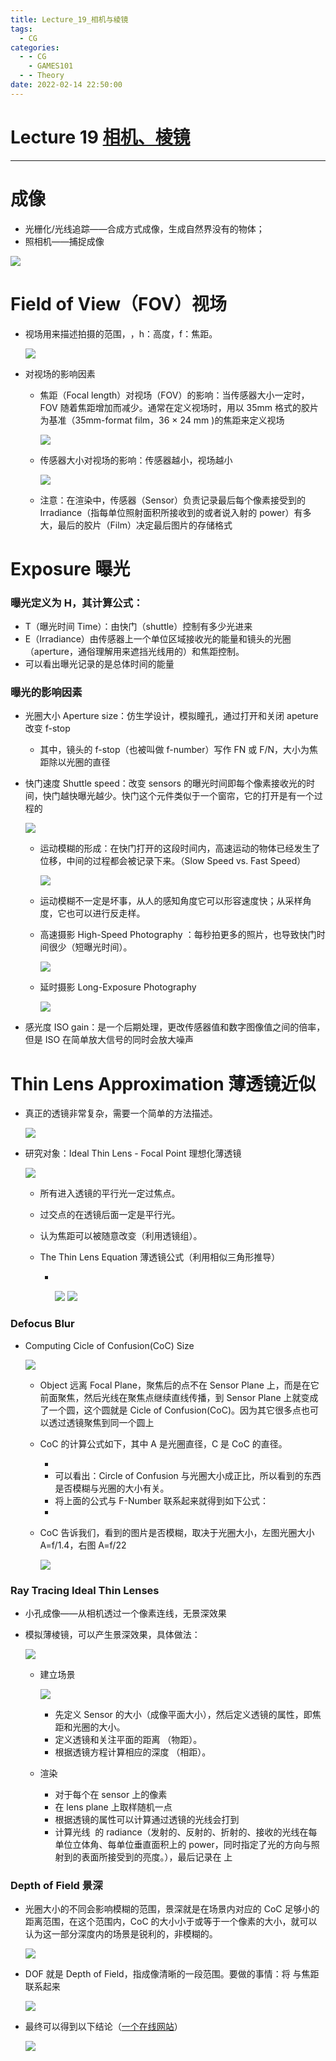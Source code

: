 ```yaml
---
title: Lecture_19_相机与棱镜
tags:
  - CG
categories:
  - - CG
    - GAMES101
  - - Theory
date: 2022-02-14 22:50:00
---
```


# Lecture 19 [相机、棱镜](https://sites.cs.ucsb.edu/~lingqi/teaching/resources/GAMES101_Lecture_19.pdf)

---

# 成像

- 光栅化/光线追踪——合成方式成像，生成自然界没有的物体；
- 照相机——捕捉成像

![](Lecture-19-相机与棱镜/f237a651-e24f-44d9-b6c5-f640e5570e24-11709514.jpg)

# Field of View（FOV）视场

- 视场用来描述拍摄的范围，​​​​​​​​​​​​​​​​​​​，h：高度，f：焦距。

  ![](Lecture-19-相机与棱镜/1ef1ceec-8dad-444c-8733-16d1d158ce7e-11709514.jpg)

- 对视场的影响因素

  - 焦距（Focal length）对视场（FOV）的影响：当传感器大小一定时，FOV 随着焦距增加而减少。通常在定义视场时，用以 35mm 格式的胶片为基准（35mm-format film，36 × 24 mm )的焦距来定义视场

    ![](Lecture-19-相机与棱镜/3d56e3ad-73d4-4e63-969d-856f5767b8a3-11709514.jpg)

  - 传感器大小对视场的影响：传感器越小，视场越小

    ![](Lecture-19-相机与棱镜/1b6514f4-eb6d-4123-89e7-534af20b17a7-11709514.jpg)

  - 注意：在渲染中，传感器（Sensor）负责记录最后每个像素接受到的 Irradiance（指每单位照射面积所接收到的或者说入射的 power）有多大，最后的胶片（Film）决定最后图片的存储格式

# Exposure 曝光

### 曝光定义为 H，其计算公式：​​​​​

- T（曝光时间 Time）：由快门（shuttle）控制有多少光进来
- E（Irradiance）由传感器上一个单位区域接收光的能量和镜头的光圈（aperture，通俗理解用来遮挡光线用的）和焦距控制。
- 可以看出曝光记录的是总体时间的能量

### 曝光的影响因素

- 光圈大小 Aperture size：仿生学设计，模拟瞳孔，通过打开和关闭 apeture 改变 f-stop

  - 其中，镜头的 f-stop（也被叫做 f-number）写作 FN 或 F/N，大小为焦距除以光圈的直径

- 快门速度 Shuttle speed：改变 sensors 的曝光时间即每个像素接收光的时间，快门越快曝光越少。快门这个元件类似于一个窗帘，它的打开是有一个过程的

  ![](Lecture-19-相机与棱镜/9e68ee4c-5921-48aa-9097-dffd53bab599-11709514.jpg)

  - 运动模糊的形成：在快门打开的这段时间内，高速运动的物体已经发生了位移，中间的过程都会被记录下来。（Slow Speed vs. Fast Speed）

    ![](Lecture-19-相机与棱镜/c230f084-aabe-4282-ae52-fb6d785e0eda-11709514.jpg)

  - 运动模糊不一定是坏事，从人的感知角度它可以形容速度快；从采样角度，它也可以进行反走样。
  - 高速摄影 High-Speed Photography ：每秒拍更多的照片，也导致快门时间很少（短曝光时间）。

    ![](Lecture-19-相机与棱镜/960507f7-c1bf-4b9d-85d1-a36fffdf2090-11709514.jpg)

  - 延时摄影 Long-Exposure Photography

    ![](Lecture-19-相机与棱镜/5f33b5a1-60aa-40fe-ac50-1127ba8b230f-11709514.jpg)

- 感光度 ISO gain：是一个后期处理，更改传感器值和数字图像值之间的倍率，但是 ISO 在简单放大信号的同时会放大噪声

# Thin Lens Approximation 薄透镜近似

- 真正的透镜非常复杂，需要一个简单的方法描述。

  ![](Lecture-19-相机与棱镜/ac55d814-1cdc-4ddc-85d6-b370c96e2183-11709514.jpg)

- 研究对象：Ideal Thin Lens - Focal Point 理想化薄透镜

  ![](Lecture-19-相机与棱镜/d2183d6f-884c-4bad-b644-e2ceffb9e0af-11709514.jpg)

  - 所有进入透镜的平行光一定过焦点。
  - 过交点的在透镜后面一定是平行光。
  - 认为焦距可以被随意改变（利用透镜组）。
  - The Thin Lens Equation 薄透镜公式（利用相似三角形推导）

    - ​​​​​​​​​​​​​​​​​​​​​​​​​​​​​​​​​​​​​​​​​​​

      ![](Lecture-19-相机与棱镜/0501aa85-a115-4539-a179-b924ecccfd18-11709514.jpg)
      ![](Lecture-19-相机与棱镜/3c7b4ad4-9558-436e-b763-5b8dadf9bf0e-11709514.jpg)

### Defocus Blur

- Computing Cicle of Confusion(CoC) Size

  ![](Lecture-19-相机与棱镜/5c3c1668-a6c4-45b8-8f4f-970b78c08a24-11709514.jpg)

  - Object 远离 Focal Plane，聚焦后的点不在 Sensor Plane 上，而是在它前面聚焦，然后光线在聚焦点继续直线传播，到 Sensor Plane 上就变成了一个圆，这个圆就是 Cicle of Confusion(CoC)。因为其它很多点也可以透过透镜聚焦到同一个圆上
  - CoC 的计算公式如下，其中 A 是光圈直径，C 是 CoC 的直径。

    - ​​​​​​​​​​​​​​​​​​​​​​​​​​​​​​​​​​​​​​​​​​​​​​​​​​​​​​​​​​​​​​​​​​​​​​​​​​​
    - 可以看出：Circle of Confusion 与光圈大小成正比，所以看到的东西是否模糊与光圈的大小有关。
    - 将上面的公式与 F-Number 联系起来就得到如下公式：
    - ​​​​​​​​​​​​​​​​​​​​​​​​​​​​​​​​​​​​​​​​​​​​​​​​​​​​​​​​​​​​​​​​​​​​​​​​​​​​​​​​​​​​​​​​​​​​​

  - CoC 告诉我们，看到的图片是否模糊，取决于光圈大小，左图光圈大小 A=f/1.4，右图 A=f/22

    ![](Lecture-19-相机与棱镜/5f97764e-c15a-40e0-bda2-9f4752ef3430-11709514.jpg)

### Ray Tracing Ideal Thin Lenses

- 小孔成像——从相机透过一个像素连线，无景深效果
- 模拟薄棱镜，可以产生景深效果，具体做法：

  ![](Lecture-19-相机与棱镜/dd7fc1c2-80e0-4b57-bb25-d252bafda41e-11709514.jpg)

  - 建立场景

    ![](Lecture-19-相机与棱镜/27296038-35c2-40fe-bed9-9455070875fa-11709514.jpg)

    - 先定义 Sensor 的大小（成像平面大小），然后定义透镜的属性，即焦距和光圈的大小。
    - 定义透镜和关注平面的距离 ​​​（物距）。
    - 根据透镜方程计算相应的深度 ​​​（相距）。

  - 渲染

    - 对于每个在 sensor 上的像素 ​​
    - 在 lens plane 上取样随机一点 ​​​
    - 根据透镜的属性可以计算通过透镜的光线会打到 ​​​​
    - 计算光线 ​​​​​​​​​​​​​​​​​​​ 的 radiance（发射的、反射的、折射的、接收的光线在每单位立体角、每单位垂直面积上的 power，同时指定了光的方向与照射到的表面所接受到的亮度。），最后记录在 ​​ 上

### Depth of Field 景深

- 光圈大小的不同会影响模糊的范围，景深就是在场景内对应的 CoC 足够小的距离范围，在这个范围内，CoC 的大小小于或等于一个像素的大小，就可以认为这一部分深度内的场景是锐利的，非模糊的。

  ![](Lecture-19-相机与棱镜/8e8f339b-c3ac-47d3-a1fc-ab900c04b6fe-11709514.jpg)

- DOF 就是 Depth of Field，指成像清晰的一段范围。要做的事情：将 ​​​​​​​ 与焦距联系起来

  ![](Lecture-19-相机与棱镜/b795aa66-3cf2-40f6-a091-fa8e98562310-11709514.jpg)

- 最终可以得到以下结论（[一个在线网站](http://graphics.stanford.edu/courses/cs178/applets/dof.html)）

  ![](Lecture-19-相机与棱镜/9777f2e6-480a-4f9d-ba3a-5b7e017933b9-11709514.jpg)
